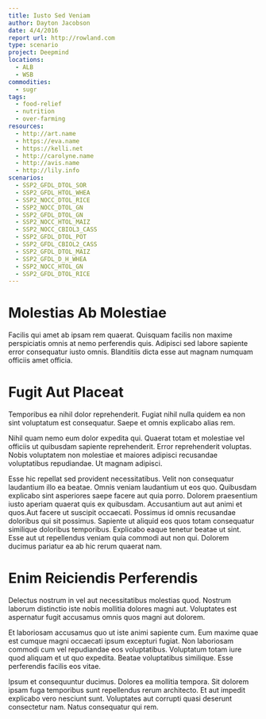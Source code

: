 ```yaml
---
title: Iusto Sed Veniam
author: Dayton Jacobson
date: 4/4/2016
report url: http://rowland.com
type: scenario
project: Deepmind
locations:
  - ALB
  - WSB
commodities:
  - sugr
tags:
  - food-relief
  - nutrition
  - over-farming
resources:
  - http://art.name
  - https://eva.name
  - https://kelli.net
  - http://carolyne.name
  - http://avis.name
  - http://lily.info
scenarios:
  - SSP2_GFDL_DTOL_SOR
  - SSP2_GFDL_HTOL_WHEA
  - SSP2_NOCC_DTOL_RICE
  - SSP2_NOCC_DTOL_GN
  - SSP2_GFDL_DTOL_GN
  - SSP2_NOCC_HTOL_MAIZ
  - SSP2_NOCC_CBIOL3_CASS
  - SSP2_GFDL_DTOL_POT
  - SSP2_GFDL_CBIOL2_CASS
  - SSP2_GFDL_DTOL_MAIZ
  - SSP2_GFDL_D_H_WHEA
  - SSP2_NOCC_HTOL_GN
  - SSP2_GFDL_DTOL_RICE
---
```

# Molestias Ab Molestiae
Facilis qui amet ab ipsam rem quaerat. Quisquam facilis non maxime perspiciatis omnis at nemo perferendis quis. Adipisci sed labore sapiente error consequatur iusto omnis. Blanditiis dicta esse aut magnam numquam officiis amet officia.

# Fugit Aut Placeat
Temporibus ea nihil dolor reprehenderit. Fugiat nihil nulla quidem ea non sint voluptatum est consequatur. Saepe et omnis explicabo alias rem.
 Nihil quam nemo eum dolor expedita qui. Quaerat totam et molestiae vel officiis ut quibusdam sapiente reprehenderit. Error reprehenderit voluptas. Nobis voluptatem non molestiae et maiores adipisci recusandae voluptatibus repudiandae. Ut magnam adipisci.
 Esse hic repellat sed provident necessitatibus. Velit non consequatur laudantium illo ea beatae. Omnis veniam laudantium ut eos quo. Quibusdam explicabo sint asperiores saepe facere aut quia porro. Dolorem praesentium iusto aperiam quaerat quis ex quibusdam. Accusantium aut aut animi et quos.Aut facere ut suscipit occaecati. Possimus id omnis recusandae doloribus qui sit possimus. Sapiente ut aliquid eos quos totam consequatur similique doloribus temporibus. Explicabo eaque tenetur beatae ut sint. Esse aut ut repellendus veniam quia commodi aut non qui. Dolorem ducimus pariatur ea ab hic rerum quaerat nam.

# Enim Reiciendis Perferendis
Delectus nostrum in vel aut necessitatibus molestias quod. Nostrum laborum distinctio iste nobis mollitia dolores magni aut. Voluptates est aspernatur fugit accusamus omnis quos magni aut dolorem.
 Et laboriosam accusamus quo ut iste animi sapiente cum. Eum maxime quae est cumque magni occaecati ipsum excepturi fugiat. Non laboriosam commodi cum vel repudiandae eos voluptatibus. Voluptatum totam iure quod aliquam et ut quo expedita. Beatae voluptatibus similique. Esse perferendis facilis eos vitae.
 Ipsum et consequuntur ducimus. Dolores ea mollitia tempora. Sit dolorem ipsam fuga temporibus sunt repellendus rerum architecto. Et aut impedit explicabo vero nesciunt sunt. Voluptates aut corrupti quasi deserunt consectetur nam. Natus consequatur qui rem.
